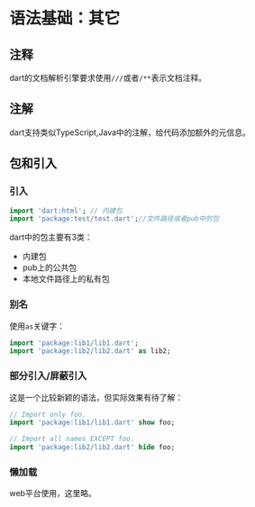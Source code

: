 # 语法基础：其它

## 注释

dart的文档解析引擎要求使用`///`或者`/**`表示文档注释。

## 注解

dart支持类似TypeScript,Java中的注解，给代码添加额外的元信息。

## 包和引入

### 引入

```dart
import 'dart:html'; // 内建包
import 'package:test/test.dart';//文件路径或者pub中的包
```

dart中的包主要有3类：

- 内建包
- pub上的公共包
- 本地文件路径上的私有包

### 别名

使用`as`关键字：

```dart
import 'package:lib1/lib1.dart';
import 'package:lib2/lib2.dart' as lib2;
```

### 部分引入/屏蔽引入

这是一个比较新颖的语法，但实际效果有待了解：

```dart
// Import only foo.
import 'package:lib1/lib1.dart' show foo;

// Import all names EXCEPT foo.
import 'package:lib2/lib2.dart' hide foo;
```

### 懒加载

web平台使用，这里略。

